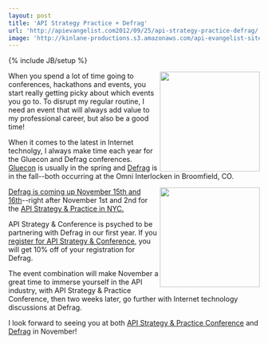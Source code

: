 ```yaml
---
layout: post
title: 'API Strategy Practice + Defrag'
url: 'http://apievangelist.com2012/09/25/api-strategy-practice-defrag/'
image: 'http://kinlane-productions.s3.amazonaws.com/api-evangelist-site/blog/Defrag-2012-Conference.png'
---
```

{% include JB/setup %}
<p>
     <a title="API Strategy &amp; Practice Confernece" href="http://www.apistrategyconference.com/"><img src="https://s3.amazonaws.com/kinlane-productions/events/api-strategy-practice-conference/api-strategy-conference-logo.png"  width="200" align="right" /></a>
</p>
<p>
     When you spend a lot of time going to conferences, hackathons and events, you start really getting picky about which events you go to. To disrupt my regular routine, I need an event that will always add value to my professional career, but also be a good time!
</p>
<p>
     When it comes to the latest in Internet technolgy, I always make time each year for the Gluecon and Defrag conferences. <a title="Gluecon" href="http://gluecon.com/2012/">Gluecon</a> is usually in the spring and <a title="Defrag" href="http://www.defragcon.com/2012/">Defrag</a> is in the fall--both occurring at the Omni Interlocken in Broomfield, CO.
</p>
<p>
     <a title="Defrag Confernece" href="http://www.defragcon.com/2012/"><img src="https://s3.amazonaws.com/kinlane-productions/events/defrag-2012/Defrag-2012-Conference.png"  width="200" align="right" /></a>
</p>
<p>
     <a href="http://www.defragcon.com/2012/">Defrag is coming up November 15th and 16th</a>--right after November 1st and 2nd for the <a title="API Strategy &amp; Practice Conference" href="http://www.apistrategyconference.com/index.php">API Strategy &amp; Practice in NYC.</a>
</p>
<p>
     API Strategy &amp; Conference is psyched to be partnering with Defrag in our first year. If you <a title="Register for API strategy" href="http://www.apistrategyconference.com/register.php">register for API Strategy &amp; Conference</a>, you will get 10% off of your registration for Defrag.
</p>
<p>
     The event combination will make November a great time to immerse yourself in the API industry, with API Strategy &amp; Practice Conference, then two weeks later, go further with Internet technology discussions at Defrag.
</p>
<p>
     I look forward to seeing you at both <a title="API Strategy &amp; Practice" href="http://www.apistrategyconference.com/register.php">API Strategy &amp; Practice Conference</a> and <a title="Defrag" href="http://www.defragcon.com/2012/">Defrag</a> in November! 
</p>
